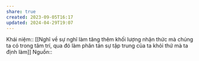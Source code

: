 ```yaml
---
share: true
created: 2023-09-05T16:17
updated: 2024-04-29T19:07
---
```

Khái niệm:: 
[[Nghĩ về sự nghĩ làm tăng thêm khối lượng nhận thức mà chúng ta có trong tâm trí, qua đó làm phân tán sự tập trung của ta khỏi thứ mà ta định làm]]
Nguồn:: 